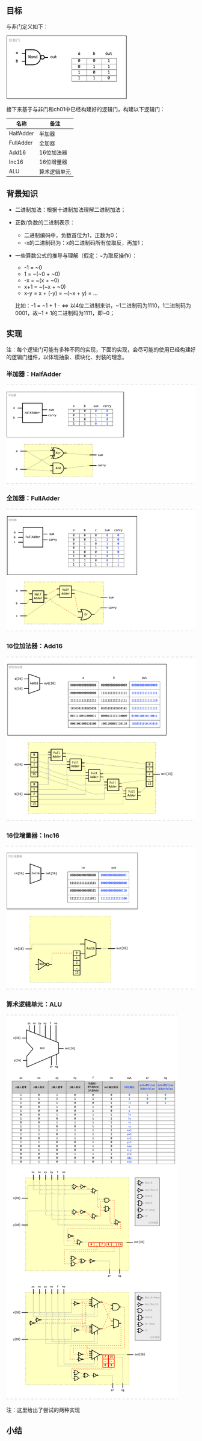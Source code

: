 

## 目标

与非门定义如下：

![与非门](/img/ch01_Nand.png)

接下来基于与非门和ch01中已经构建好的逻辑门，构建以下逻辑门：

| 名称  | 备注 |
| ----- | ----- |
| HalfAdder | 半加器 |
| FullAdder | 全加器 |
| Add16 | 16位加法器 |
| Inc16 | 16位增量器 | 
| ALU | 算术逻辑单元 |


## 背景知识

+ 二进制加法：根据十进制加法理解二进制加法；
+ 正数/负数的二进制表示：
	- 二进制编码中，负数首位为1，正数为0；
	- -x的二进制码为：x的二进制码所有位取反，再加1；
+ 一些算数公式的推导与理解（假定：~为取反操作）：
	- -1 = ~0
	- 1 = ~(~0 + ~0)
	- -x = ~(x + ~0)
	- x+1 = ~(~x + ~0)
	- x-y = x + (-y) = ~(~x + y) = ...
	
	比如：-1 = ~1 + 1
		- ⇔ 以4位二进制来讲，~1二进制码为1110，1二进制码为0001，故~1 + 1的二进制码为1111，即~0；

## 实现

注：每个逻辑门可能有多种不同的实现，下面的实现，会尽可能的使用已经构建好的逻辑门组件，以体现抽象、模块化、封装的理念。

### 半加器：HalfAdder

![HalfAdder](/img/ch02_HalfAdder.png)

### 全加器：FullAdder

![HalfAdder](/img/ch02_FullAdder.png)

### 16位加法器：Add16

![HalfAdder](/img/ch02_Add16.png)

### 16位增量器：Inc16

![HalfAdder](/img/ch02_Inc16.png)

### 算术逻辑单元：ALU

![HalfAdder](/img/ch02_ALU.png)

注：这里给出了尝试的两种实现


## 小结

